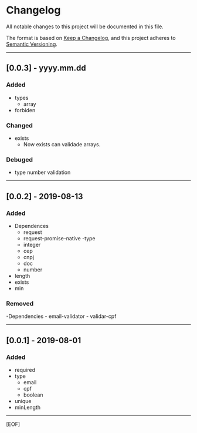# Changelog
All notable changes to this project will be documented in this file.

The format is based on [Keep a Changelog](https://keepachangelog.com/en/1.0.0/),
and this project adheres to [Semantic Versioning](https://semver.org/spec/v2.0.0.html).

---

## [0.0.3] - yyyy.mm.dd
### Added
- types
    - array
- forbiden

### Changed
- exists
    - Now exists can validade arrays.
### Debuged
- type number validation
---

## [0.0.2] - 2019-08-13
### Added
- Dependences
    - request
    - request-promise-native
-type
    - integer
    - cep
    - cnpj
    - doc
    - number
- length
- exists
- min

### Removed
-Dependencies
    - email-validator
    - validar-cpf

---

## [0.0.1] - 2019-08-01
### Added
- required
- type
    - email
    - cpf
    - boolean
- unique
- minLength

---

[EOF]
